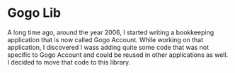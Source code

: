 # Gogo Lib

A long time ago, around the year 2006, I started writing a bookkeeping application that is now called Gogo Account.
While working on that application, I discovered I wass adding quite some code that was not specific to
Gogo Account and could be reused in other applications as well. I decided to move that code to this
library.